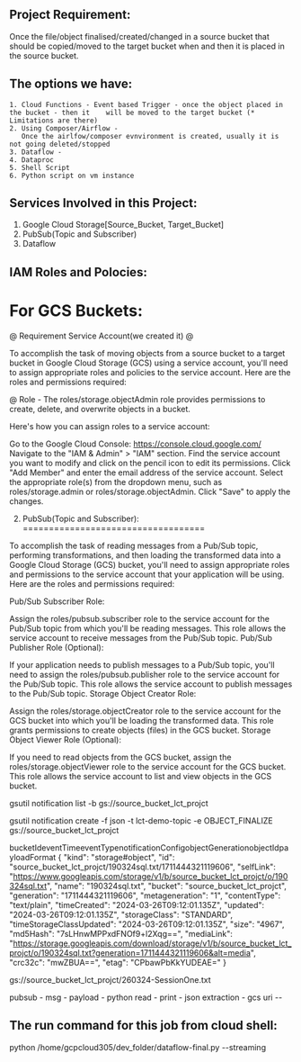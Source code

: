 
Project Requirement:
----------------------
Once the file/object finalised/created/changed in a source bucket that should be copied/moved to the target bucket when and then it is placed in the source bucket.

The options we have:
---------------------
	1. Cloud Functions - Event based Trigger - once the object placed in the bucket - then it    will be moved to the target bucket (* Limitations are there)
	2. Using Composer/Airflow - 
	   Once the airlfow/composer evnvironment is created, usually it is not going deleted/stopped
	3. Dataflow -
	4. Dataproc
	5. Shell Script
	6. Python script on vm instance


Services Involved in this Project:
------------------------------------

1. Google Cloud Storage[Source_Bucket, Target_Bucket]
2. PubSub(Topic and Subscriber)
3. Dataflow


IAM Roles and Polocies:
------------------------
For GCS Buckets:
==============
@ Requirement Service Account(we created it)
@ 

To accomplish the task of moving objects from a source bucket to a target bucket in Google Cloud Storage (GCS) using a service account, you'll need to assign appropriate roles and policies to the service account. Here are the roles and permissions required:

@ Role - The roles/storage.objectAdmin role provides permissions to create, delete, and overwrite objects in a bucket.


Here's how you can assign roles to a service account:

Go to the Google Cloud Console: https://console.cloud.google.com/
Navigate to the "IAM & Admin" > "IAM" section.
Find the service account you want to modify and click on the pencil icon to edit its permissions.
Click "Add Member" and enter the email address of the service account.
Select the appropriate role(s) from the dropdown menu, such as roles/storage.admin or roles/storage.objectAdmin.
Click "Save" to apply the changes.

2. PubSub(Topic and Subscriber):
===================================


To accomplish the task of reading messages from a Pub/Sub topic, performing transformations, and then loading the transformed data into a Google Cloud Storage (GCS) bucket, you'll need to assign appropriate roles and permissions to the service account that your application will be using. Here are the roles and permissions required:

Pub/Sub Subscriber Role:

Assign the roles/pubsub.subscriber role to the service account for the Pub/Sub topic from which you'll be reading messages.
This role allows the service account to receive messages from the Pub/Sub topic.
Pub/Sub Publisher Role (Optional):

If your application needs to publish messages to a Pub/Sub topic, you'll need to assign the roles/pubsub.publisher role to the service account for the Pub/Sub topic.
This role allows the service account to publish messages to the Pub/Sub topic.
Storage Object Creator Role:

Assign the roles/storage.objectCreator role to the service account for the GCS bucket into which you'll be loading the transformed data.
This role grants permissions to create objects (files) in the GCS bucket.
Storage Object Viewer Role (Optional):

If you need to read objects from the GCS bucket, assign the roles/storage.objectViewer role to the service account for the GCS bucket.
This role allows the service account to list and view objects in the GCS bucket.



gsutil notification list -b gs://source_bucket_lct_projct


gsutil notification create -f json -t lct-demo-topic -e OBJECT_FINALIZE gs://source_bucket_lct_projct


bucketIdeventTimeeventTypenotificationConfigobjectGenerationobjectIdpayloadFormat
{
  "kind": "storage#object",
  "id": "source_bucket_lct_projct/190324sql.txt/1711444321119606",
  "selfLink": "https://www.googleapis.com/storage/v1/b/source_bucket_lct_projct/o/190324sql.txt",
  "name": "190324sql.txt",
  "bucket": "source_bucket_lct_projct",
  "generation": "1711444321119606",
  "metageneration": "1",
  "contentType": "text/plain",
  "timeCreated": "2024-03-26T09:12:01.135Z",
  "updated": "2024-03-26T09:12:01.135Z",
  "storageClass": "STANDARD",
  "timeStorageClassUpdated": "2024-03-26T09:12:01.135Z",
  "size": "4967",
  "md5Hash": "7sLHnwMPPxdFNOf9+l2Xqg==",
  "mediaLink": "https://storage.googleapis.com/download/storage/v1/b/source_bucket_lct_projct/o/190324sql.txt?generation=1711444321119606&alt=media",
  "crc32c": "mwZBUA==",
  "etag": "CPbawPbKkYUDEAE="
}

 

gs://source_bucket_lct_projct/260324-SessionOne.txt

pubsub - msg - payload - python read - print - json extraction - gcs uri --



The run command for this job from cloud shell:
-----------------------------------------------
python /home/gcpcloud305/dev_folder/dataflow-final.py --streaming

